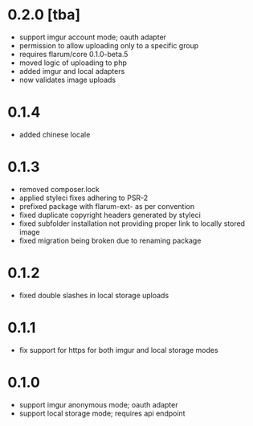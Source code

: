 # 0.2.0 [tba]

- support imgur account mode; oauth adapter
- permission to allow uploading only to a specific group
- requires flarum/core 0.1.0-beta.5
- moved logic of uploading to php
- added imgur and local adapters
- now validates image uploads

# 0.1.4

- added chinese locale

# 0.1.3

- removed composer.lock
- applied styleci fixes adhering to PSR-2
- prefixed package with flarum-ext- as per convention
- fixed duplicate copyright headers generated by styleci
- fixed subfolder installation not providing proper link to locally stored image
- fixed migration being broken due to renaming package

# 0.1.2

- fixed double slashes in local storage uploads

# 0.1.1

- fix support for https for both imgur and local storage modes

# 0.1.0

- support imgur anonymous mode; oauth adapter
- support local storage mode; requires api endpoint

